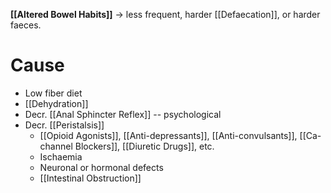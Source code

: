 **[[Altered Bowel Habits]]** -> less frequent, harder [[Defaecation]], or harder faeces.

# Cause
- Low fiber diet
- [[Dehydration]]
- Decr. [[Anal Sphincter Reflex]] -- psychological
- Decr. [[Peristalsis]]
	- [[Opioid Agonists]], [[Anti-depressants]], [[Anti-convulsants]], [[Ca-channel Blockers]], [[Diuretic Drugs]], etc.
	- Ischaemia
	- Neuronal or hormonal defects
	- [[Intestinal Obstruction]]